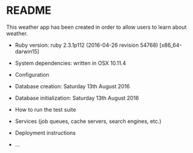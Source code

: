 # README

This weather app has been created in order to allow users to learn about weather.


* Ruby version: ruby 2.3.1p112 (2016-04-26 revision 54768) [x86_64-darwin15]

* System dependencies: written in OSX 10.11.4

* Configuration

* Database creation: Saturday 13th August 2016

* Database initialization: Saturday 13th August 2016

* How to run the test suite

* Services (job queues, cache servers, search engines, etc.)

* Deployment instructions

* ...
